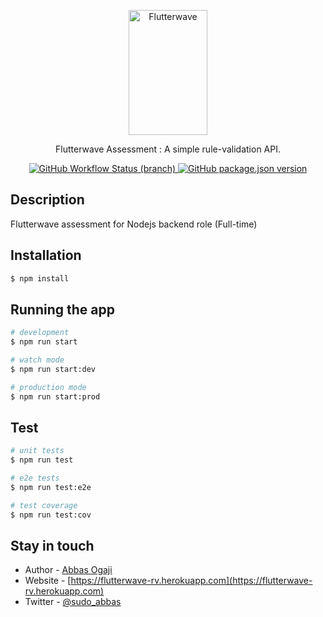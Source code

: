 <p align="center">
    <img title="Flutterwave" height="200" src="https://flutterwave.com/images/logo-colored.svg" width="50%"/>
</p>

  <p align="center">Flutterwave Assessment : A simple rule-validation API.</p>
  <p align="center">

  <a href="https://flutterwave-rv.herokuapp.com" target="_blank">
    <img alt="GitHub Workflow Status (branch)" src="https://img.shields.io/github/workflow/status/abbasogaji/flutterwave-rv/CI/master">
  </a>
    <a href="https://flutterwave-rv.herokuapp.com">
      <img alt="GitHub package.json version" src="https://img.shields.io/github/package-json/v/abbasogaji/flutterwave-rv">
    </a>
   </p>

## Description
Flutterwave assessment for Nodejs backend role (Full-time)

## Installation

```bash
$ npm install
```

## Running the app

```bash
# development
$ npm run start

# watch mode
$ npm run start:dev

# production mode
$ npm run start:prod
```

## Test

```bash
# unit tests
$ npm run test

# e2e tests
$ npm run test:e2e

# test coverage
$ npm run test:cov
```

## Stay in touch

- Author - [Abbas Ogaji](https://abbasogaji.dev)
- Website - [https://flutterwave-rv.herokuapp.com](https://flutterwave-rv.herokuapp.com)
- Twitter - [@sudo_abbas](https://twitter.com/sudo_abbas)